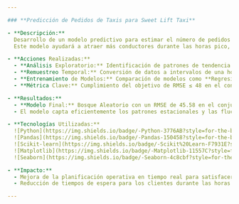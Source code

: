 ```yaml
---

### **Predicción de Pedidos de Taxis para Sweet Lift Taxi**  

- **Descripción:**  
  Desarrollo de un modelo predictivo para estimar el número de pedidos de taxis por hora basado en datos históricos de la compañía **Sweet Lift Taxi**.  
  Este modelo ayudará a atraer más conductores durante las horas pico, mejorando la satisfacción del cliente y optimizando los recursos operativos.

- **Acciones Realizadas:**  
  - **Análisis Exploratorio:** Identificación de patrones de tendencia y estacionalidad en la serie temporal.  
  - **Remuestreo Temporal:** Conversión de datos a intervalos de una hora y generación de características como año, mes, día, hora y día de la semana.  
  - **Entrenamiento de Modelos:** Comparación de modelos como **Regresión Lineal**, **Árboles de Decisión** y **Bosques Aleatorios**.  
  - **Métrica Clave:** Cumplimiento del objetivo de RMSE ≤ 48 en el conjunto de prueba.

- **Resultados:**  
  - **Modelo Final:** Bosque Aleatorio con un RMSE de 45.58 en el conjunto de prueba.  
  - El modelo capta eficientemente los patrones estacionales y las fluctuaciones en la demanda.

- **Tecnologías Utilizadas:**  
  ![Python](https://img.shields.io/badge/-Python-3776AB?style=for-the-badge&logo=python&logoColor=white)
  ![Pandas](https://img.shields.io/badge/-Pandas-150458?style=for-the-badge&logo=pandas&logoColor=white)
  ![Scikit-learn](https://img.shields.io/badge/-Scikit%20Learn-F7931E?style=for-the-badge&logo=scikit-learn&logoColor=white)
  ![Matplotlib](https://img.shields.io/badge/-Matplotlib-11557C?style=for-the-badge&logo=python&logoColor=white)
  ![Seaborn](https://img.shields.io/badge/-Seaborn-4c8cbf?style=for-the-badge)

- **Impacto:**  
  - Mejora de la planificación operativa en tiempo real para satisfacer la demanda de taxis en aeropuertos.  
  - Reducción de tiempos de espera para los clientes durante las horas pico.

---
```

